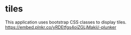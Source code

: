 # tiles
This application uses bootstrap CSS classes to display tiles.
https://embed.plnkr.co/yRDEtfgs4oiZGLjMakii/-plunker
